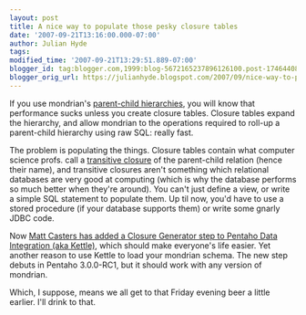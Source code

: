 ```yaml
---
layout: post
title: A nice way to populate those pesky closure tables
date: '2007-09-21T13:16:00.000-07:00'
author: Julian Hyde
tags:
modified_time: '2007-09-21T13:29:51.889-07:00'
blogger_id: tag:blogger.com,1999:blog-5672165237896126100.post-1746440897589685236
blogger_orig_url: https://julianhyde.blogspot.com/2007/09/nice-way-to-populate-those-pesky.html
---
```


If you use mondrian's
[parent-child hierarchies](https://mondrian.pentaho.org/documentation/schema.php#Parent_child_hierarchies),
you will know that performance sucks unless you create closure
tables. Closure tables expand the hierarchy, and allow mondrian to the
operations required to roll-up a parent-child hierarchy using raw SQL:
really fast.

The problem is populating the things. Closure tables contain what
computer science profs. call a
[transitive closure](https://en.wikipedia.org/wiki/Transitive_closure)
of the parent-child relation (hence their name), and
transitive closures aren't something which relational databases are
very good at computing (which is why the database performs so much
better when they're around). You can't just define a view, or write a
simple SQL statement to populate them. Up til now, you'd have to use a
stored procedure (if your database supports them) or write some gnarly
JDBC code.

Now [Matt Casters has added a Closure Generator step to Pentaho Data Integration (aka Kettle)](https://wiki.pentaho.org/display/EAI/Closure+Generator),
which should make everyone's life easier. Yet
another reason to use Kettle to load your mondrian schema. The new
step debuts in Pentaho 3.0.0-RC1, but it should work with any version
of mondrian.

Which, I suppose, means we all get to that Friday evening beer a
little earlier. I'll drink to that.
